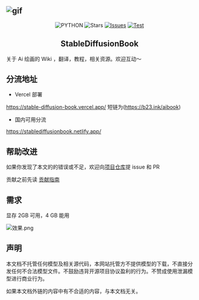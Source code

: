 ![gif](https://raw.githubusercontent.com/sudoskys/StableDiffusionBook/main/cover_main.png)
------------------------------------

<p align="center">
  <img src="https://img.shields.io/badge/USE-MKdocs-green" alt="PYTHON" >
  <img src="https://img.shields.io/github/stars/sudoskys/StableDiffusionBook.svg" alt="Stars">
  <a href="https://github.com/sudoskys/StableDiffusionBook/issues"><img src="https://img.shields.io/github/issues/sudoskys/StableDiffusionBook" alt="Issues"></a>
  <a href="https://github.com/sudoskys/StableDiffusionBook/actions/workflows/ci.yml"><img src="https://github.com/sudoskys/StableDiffusionBook/actions/workflows/ci.yml/badge.svg" alt="Test"></a>
</p>

<h2 align="center">StableDiffusionBook</h2>


关于 Ai 绘画的 Wiki ，翻译，教程，相关资源。欢迎互动～


## 分流地址

- Vercel 部署

https://stable-diffusion-book.vercel.app/  短链为(https://b23.ink/aibook)

- 国内可用分流

https://stablediffusionbook.netlify.app/


## 帮助改进

如果你发现了本文的的错误或不足，欢迎向[项目仓库](https://github.com/sudoskys/StableDiffusionBook/)提 issue 和 PR

贡献之前先读 [贡献指南](https://github.com/sudoskys/StableDiffusionBook/blob/main/CONTRIBUTING.md)


## 需求

显存 2GB 可用，4 GB 能用

![效果.png](https://s1.ax1x.com/2022/10/10/xtdNNR.png)


## 声明

本文档不托管任何模型及相关源代码，本网站托管方不提供模型的下载，不直接分发任何不合法模型文件。不鼓励违背开源项目协议盈利的行为。不赞成使用泄漏模型进行商业行为。

如果本文档外链的内容中有不合适的内容，与本文档无关。

